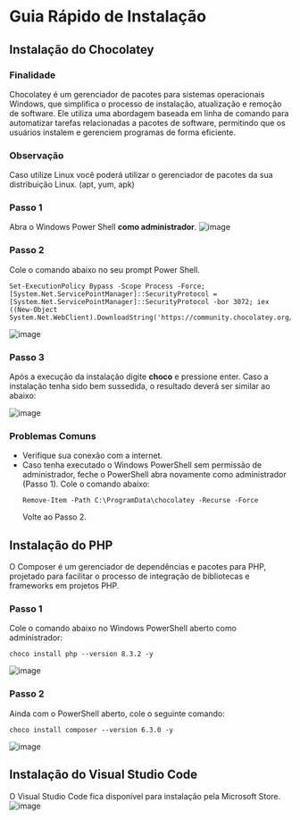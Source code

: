 # Guia Rápido de Instalação

## Instalação do Chocolatey
### Finalidade
Chocolatey é um gerenciador de pacotes para sistemas operacionais Windows, que simplifica o processo de instalação, atualização e remoção de software. 
Ele utiliza uma abordagem baseada em linha de comando para automatizar tarefas relacionadas a pacotes de software, permitindo que os usuários instalem e gerenciem programas de forma eficiente.

### Observação
Caso utilize Linux você poderá utilizar o gerenciador de pacotes da sua distribuição Linux. (apt, yum, apk)

### Passo 1
Abra o Windows Power Shell **como administrador**.
![image](https://github.com/Juscostajr/poo-turma-2024/assets/23126266/44ef42db-eacf-4de3-a434-9d447ed829cd)

### Passo 2
Cole o comando abaixo no seu prompt Power Shell.
```
Set-ExecutionPolicy Bypass -Scope Process -Force; [System.Net.ServicePointManager]::SecurityProtocol = [System.Net.ServicePointManager]::SecurityProtocol -bor 3072; iex ((New-Object System.Net.WebClient).DownloadString('https://community.chocolatey.org/install.ps1'))
```
![image](https://github.com/Juscostajr/poo-turma-2024/assets/23126266/cc335847-ab86-4872-8f00-ea5190ee236d)

### Passo 3
Após a execução da instalação digite **choco** e pressione enter. Caso a instalação tenha sido bem sussedida, o resultado deverá ser similar ao abaixo:

![image](https://github.com/Juscostajr/poo-turma-2024/assets/23126266/0035b14b-4502-4e9c-ad67-477e95eed3c1)

### Problemas Comuns
- Verifique sua conexão com a internet.
- Caso tenha executado o Windows PowerShell sem permissão de administrador, feche o PowerShell abra novamente como administrador (Passo 1).
  Cole o comando abaixo:
  ```
  Remove-Item -Path C:\ProgramData\chocolatey -Recurse -Force
  ```
  Volte ao Passo 2.

## Instalação do PHP

O Composer é um gerenciador de dependências e pacotes para PHP, projetado para facilitar o processo de integração de bibliotecas e frameworks em projetos PHP. 

### Passo 1
Cole o comando abaixo no Windows PowerShell aberto como administrador:
```
choco install php --version 8.3.2 -y
```
![image](https://github.com/Juscostajr/poo-turma-2024/assets/23126266/694fad1f-78d5-4785-a56b-1d4645ce85fc)

### Passo 2
Ainda com o PowerShell aberto, cole o seguinte comando:
```
choco install composer --version 6.3.0 -y
```
![image](https://github.com/Juscostajr/poo-turma-2024/assets/23126266/60cf663b-8261-4cdf-8152-ffcf2f4935dc)

## Instalação do Visual Studio Code
O Visual Studio Code fica disponível para instalação pela Microsoft Store.
![image](https://github.com/Juscostajr/poo-turma-2024/assets/23126266/4be43f2e-ec53-4000-8429-dc4b62988631)

